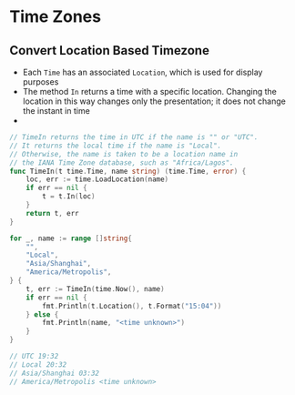 # Time Zones

## Convert Location Based Timezone

* Each `Time` has an associated `Location`, which is used for display purposes
* The method `In` returns a time with a specific location. Changing the location in this way changes only the presentation; it does not change the instant in time
* 

```go
// TimeIn returns the time in UTC if the name is "" or "UTC".
// It returns the local time if the name is "Local".
// Otherwise, the name is taken to be a location name in
// the IANA Time Zone database, such as "Africa/Lagos".
func TimeIn(t time.Time, name string) (time.Time, error) {
    loc, err := time.LoadLocation(name)
    if err == nil {
        t = t.In(loc)
    }
    return t, err
}

for _, name := range []string{
	"",
	"Local",
	"Asia/Shanghai",
	"America/Metropolis",
} {
	t, err := TimeIn(time.Now(), name)
	if err == nil {
		fmt.Println(t.Location(), t.Format("15:04"))
	} else {
		fmt.Println(name, "<time unknown>")
	}
}

// UTC 19:32
// Local 20:32
// Asia/Shanghai 03:32
// America/Metropolis <time unknown>
```
